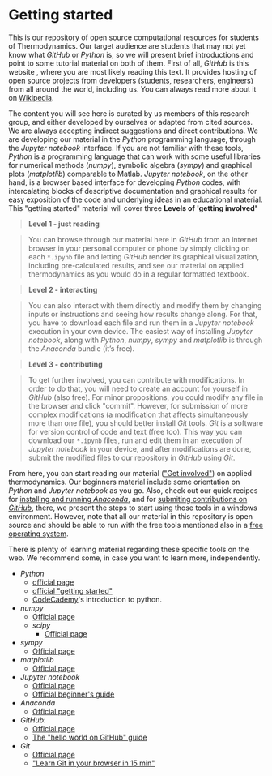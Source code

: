 # Getting started
This is our repository of open source computational resources for students of Thermodynamics. Our target audience are students that may not yet know what *GitHub* or *Python* is, so we will present brief introductions and point to some tutorial material on both of them.
First of all, *GitHub* is this website , where you are most likely reading this text. It provides hosting of open source projects from developers (students, researchers, engineers) from all around the world, including us. You can always read more about it on [Wikipedia](https://en.wikipedia.org/wiki/GitHub).

The content you will see here is curated by us members of this research group, and either developed by ourselves or adapted from cited sources. We are always accepting indirect suggestions and direct contributions.
We are developing our material in the *Python* programming language, through the *Jupyter notebook* interface. If you are not familiar with these tools, *Python* is a programming language that can work with some useful libraries for numerical methods (*numpy*), symbolic algebra (*sympy*) and graphical plots (*matplotlib*) comparable to Matlab. *Jupyter notebook*, on the other hand, is a browser based interface for developing *Python* codes, with intercalating blocks of descriptive documentation and graphical results for easy exposition of the code and underlying ideas in an educational material.
This "getting started" material will cover three **Levels of 'getting involved'**

> **Level 1 - just reading**

> You can browse through our material here in *GitHub* from an internet browser in your personal computer or phone by simply clicking on each `*.ipynb` file and letting *GitHub* render its graphical visualization, including pre-calculated results, and see our material on applied thermodynamics as you would do in a regular formatted textbook.

> **Level 2 - interacting**

> You can also interact with them directly and modify them by changing inputs or instructions and seeing how results change along. For that, you have to download each file and run them in a *Jupyter notebook* execution in your own device. The easiest way of installing *Jupyter notebook*, along with *Python*, *numpy*, *sympy* and *matplotlib* is through the *Anaconda*  bundle (it’s free).

> **Level 3 - contributing**

> To get further involved, you can contribute with modifications. In order to do that, you will need to create an account for yourself in *GitHub* (also free). For minor propositions, you could modify any file in the browser and click "commit". However, for submission of more complex modifications (a modification that affects simultaneously more than one file), you should better install *Git* tools. *Git* is a software for version control of code and text (free too). This way you can download our `*.ipynb` files, run and edit them in an execution of *Jupyter notebook* in your device, and after modifications are done, submit the modified files to our repository in *GitHub* using *Git*.

From here, you can start reading our material (["Get involved"](https://github.com/iurisegtovich/PyTherm-applied-thermodynamics/tree/master/Get_involved/)) on applied thermodynamics. Our beginners material include some orientation on *Python* and *Jupyter notebook* as you go. Also, check out our quick recipes for [installing and running *Anaconda*](https://github.com/iurisegtovich/PyTherm-applied-thermodynamics/blob/master/Getting_started/Get_going_with_Windows/1_Get_going_with_Jupyter_notebook.md), and for [submiting contributions on *GitHub*](https://github.com/iurisegtovich/PyTherm-applied-thermodynamics/blob/master/Getting_started/Get_going_with_Windows/2_Get_going_with_GitHub.md), there, we present the steps to start using those tools in a windows environment. However, note that all our material in this repository is open source and should be able to run with the free tools mentioned also in a [free operating system](http://www.ubuntu.com/).

There is plenty of learning material regarding these specific tools on the web. We recommend some, in case you want to learn more, independently.

* *Python*
	* [official page](https://www.python.org/)
	* [official "getting started"](https://www.python.org/about/gettingstarted/)
	* [CodeCademy](https://www.codecademy.com/courses/introduction-to-python-6WeG3)'s introduction to python.
* *numpy*
	* [Official page](http://www.numpy.org/)
  * *scipy*
  	* [Official page](https://www.scipy.org/)  
* *sympy*
 	* [Official page](http://www.sympy.org/en/index.html)
* *matplotlib*
	* [Official page](http://matplotlib.org/)
* *Jupyter notebook*
	* [Official page](https://jupyter.org/)
	* [Official beginner's guide](https://jupyter-notebook-beginner-guide.readthedocs.io/en/latest/)
* *Anaconda*
	* [Official page](https://www.continuum.io)
* *GitHub*:
	* [Official page](https://github.com/)
	* [The "hello world on GitHub" guide](https://guides.github.com/activities/hello-world/)
* *Git*
	* [Official page](https://git-scm.com/)
	* ["Learn Git in your browser in 15 min"](http://try.github.io/)
